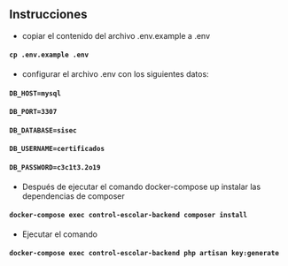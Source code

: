 ## Instrucciones
- copiar el contenido del archivo .env.example a .env 
#### `cp .env.example .env`
- configurar el archivo .env con los siguientes datos:
#### `DB_HOST=mysql`
#### `DB_PORT=3307`
#### `DB_DATABASE=sisec`
#### `DB_USERNAME=certificados`
#### `DB_PASSWORD=c3c1t3.2o19`
- Después de ejecutar el comando docker-compose up instalar las dependencias de composer
#### `docker-compose exec control-escolar-backend composer install`
- Ejecutar el comando 
#### `docker-compose exec control-escolar-backend php artisan key:generate`